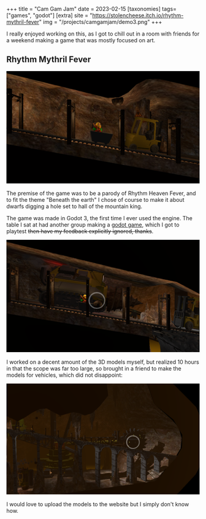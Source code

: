+++
title = "Cam Gam Jam"
date = 2023-02-15
[taxonomies]
tags=["games", "godot"]
[extra]
site = "https://stolencheese.itch.io/rhythm-mythril-fever"
img = "/projects/camgamjam/demo3.png"
+++



I really enjoyed working on this, as I got to chill out in a room with friends for a weekend making a game that was mostly focused on art.
<!-- more -->

## Rhythm Mythril Fever

![Stage 1](/projects/camgamjam/demo1.png)

The premise of the game was to be a parody of Rhythm Heaven Fever, and to fit the theme "Beneath the earth" I chose of course to make it about dwarfs digging a hole set to hall of the mountain king.

The game was made in Godot 3, the first time I ever used the engine. The table I sat at had another group making a [godot game](https://sam0fc.itch.io/mushroom-mail), which I got to playtest ~~then have my feedback explicitly ignored, thanks~~.

![Stage 2](/projects/camgamjam/demo2.png)

I worked on a decent amount of the 3D models myself, but realized 10 hours in that the scope was far too large, so brought in a friend to make the models for vehicles, which did not disappoint:

![Stage 3](/projects/camgamjam/demo3.png)

I would love to upload the models to the website but I simply don't know how.
